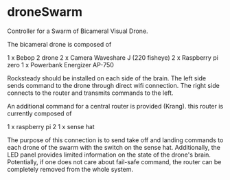 # droneSwarm
Controller for a Swarm of Bicameral Visual Drone.

The bicameral drone is composed of

1 x Bebop 2 drone
2 x Camera Waveshare J (220 fisheye)
2 x Raspberry pi zero
1 x Powerbank Energizer AP-750


Rocksteady should be installed on each side of the brain. The left side sends command to the drone through direct wifi connection. The right side connects to the router and transmits commands to the left.  

An additional command for a central router is provided (Krang). this router is currently composed of

1 x raspberry pi 2
1 x sense hat

The purpose of this connection is to send take off and landing commands to each drone of the swarm with the switch on the sense hat. Additionally, the LED panel provides limited information on the state of the drone's brain. Potentially, if one does not care about fail-safe command, the router can be completely removed from the whole system. 
